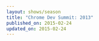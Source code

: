 ```yaml
---
layout: shows/season
title: "Chrome Dev Summit: 2013"
published_on: 2015-02-24
updated_on: 2015-02-24
---
```


<!-- Playlist: https://www.youtube.com/playlist?list=PLOU2XLYxmsIJblRBPqrwisutm3dxoa43P -->
